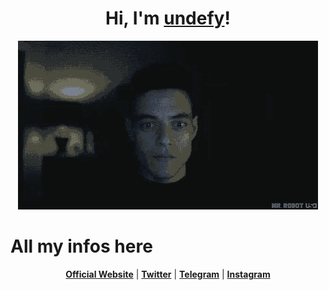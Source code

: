 <p align="center">
  <h1 align="center">Hi, I'm <a href="https://guns.lol/und3fy">undefy</a>!</h1>
</p>
<p align="center">
  <a href="https://www.guns.lol/und3fy"><img src="IMG_0010.gif" alt="Banner"></a>
</p>
<p align="center">
  <h1> All my infos here </h1>
</p>
<p align="center">
  <strong><a href="https://guns.lol/und3fy">Official Website</a></strong> |
  <strong><a href="https://twitter.com/akamebtc">Twitter</a></strong> |
  <strong><a href="https://t.me/balenottere">Telegram</a></strong> |
  <strong><a href="https://instagram.com/nukedbyakame">Instagram</a></strong>
</p>

